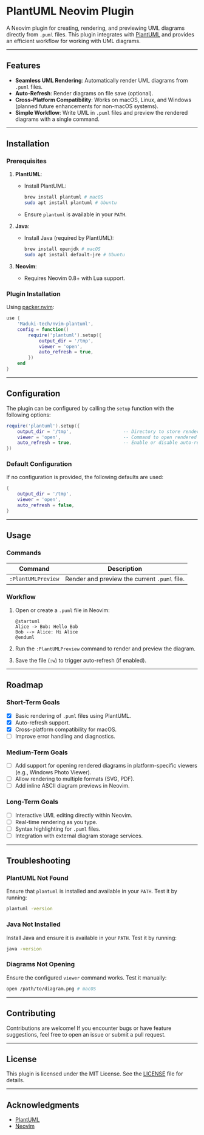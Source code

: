 # PlantUML Neovim Plugin

A Neovim plugin for creating, rendering, and previewing UML diagrams directly from `.puml` files. This plugin integrates with [PlantUML](https://plantuml.com/) and provides an efficient workflow for working with UML diagrams.

---

## Features
- **Seamless UML Rendering**: Automatically render UML diagrams from `.puml` files.
- **Auto-Refresh**: Render diagrams on file save (optional).
- **Cross-Platform Compatibility**: Works on macOS, Linux, and Windows (planned future enhancements for non-macOS systems).
- **Simple Workflow**: Write UML in `.puml` files and preview the rendered diagrams with a single command.

---

## Installation

### Prerequisites
1. **PlantUML**:
   - Install PlantUML:
     ```bash
     brew install plantuml # macOS
     sudo apt install plantuml # Ubuntu
     ```
   - Ensure `plantuml` is available in your `PATH`.

2. **Java**:
   - Install Java (required by PlantUML):
     ```bash
     brew install openjdk # macOS
     sudo apt install default-jre # Ubuntu
     ```

3. **Neovim**:
   - Requires Neovim 0.8+ with Lua support.

### Plugin Installation

Using [packer.nvim](https://github.com/wbthomason/packer.nvim):

```lua
use {
    'Maduki-tech/nvim-plantuml',
    config = function()
        require('plantuml').setup({
            output_dir = '/tmp',
            viewer = 'open',
            auto_refresh = true,
        })
    end
}
```

---

## Configuration

The plugin can be configured by calling the `setup` function with the following options:

```lua
require('plantuml').setup({
    output_dir = '/tmp',                   -- Directory to store rendered diagrams
    viewer = 'open',                       -- Command to open rendered diagrams (e.g., `open` for macOS)
    auto_refresh = true,                   -- Enable or disable auto-refresh on save
})
```

### Default Configuration
If no configuration is provided, the following defaults are used:

```lua
{
    output_dir = '/tmp',
    viewer = 'open',
    auto_refresh = false,
}
```

---

## Usage

### Commands

| Command             | Description                                      |
|---------------------|--------------------------------------------------|
| `:PlantUMLPreview`  | Render and preview the current `.puml` file.     |

### Workflow
1. Open or create a `.puml` file in Neovim:
   ```text
   @startuml
   Alice -> Bob: Hello Bob
   Bob --> Alice: Hi Alice
   @enduml
   ```

2. Run the `:PlantUMLPreview` command to render and preview the diagram.
3. Save the file (`:w`) to trigger auto-refresh (if enabled).

---

## Roadmap

### Short-Term Goals
- [x] Basic rendering of `.puml` files using PlantUML.
- [x] Auto-refresh support.
- [x] Cross-platform compatibility for macOS.
- [ ] Improve error handling and diagnostics.

### Medium-Term Goals
- [ ] Add support for opening rendered diagrams in platform-specific viewers (e.g., Windows Photo Viewer).
- [ ] Allow rendering to multiple formats (SVG, PDF).
- [ ] Add inline ASCII diagram previews in Neovim.

### Long-Term Goals
- [ ] Interactive UML editing directly within Neovim.
- [ ] Real-time rendering as you type.
- [ ] Syntax highlighting for `.puml` files.
- [ ] Integration with external diagram storage services.

---

## Troubleshooting

### PlantUML Not Found
Ensure that `plantuml` is installed and available in your `PATH`. Test it by running:
```bash
plantuml -version
```

### Java Not Installed
Install Java and ensure it is available in your `PATH`. Test it by running:
```bash
java -version
```

### Diagrams Not Opening
Ensure the configured `viewer` command works. Test it manually:
```bash
open /path/to/diagram.png # macOS
```

---

## Contributing
Contributions are welcome! If you encounter bugs or have feature suggestions, feel free to open an issue or submit a pull request.

---

## License
This plugin is licensed under the MIT License. See the [LICENSE](LICENSE) file for details.

---

## Acknowledgments
- [PlantUML](https://plantuml.com/)
- [Neovim](https://neovim.io/)


